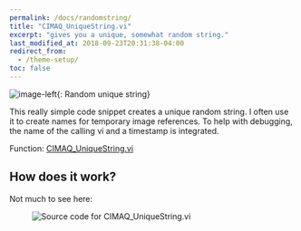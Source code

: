 ```yaml
---
permalink: /docs/randomstring/
title: "CIMAQ_UniqueString.vi"
excerpt: "gives you a unique, somewhat random string."
last_modified_at: 2018-09-23T20:31:38-04:00
redirect_from:
  - /theme-setup/
toc: false 
---
```

 ![image-left](/MachineVisionCodeSnippets/assets/images/subvis/random_code.png){: Random unique string}

This really simple code snippet creates a unique random string. I often use it to create names for temporary image references. 
To help with debugging, the name of the calling vi and a timestamp is integrated.


Function: [CIMAQ_UniqueString.vi](https://github.com/b-ploetzeneder/MachineVisionCodeSnippets/blob/master/user.lib/CIMAQ_UniqueString.vi)
  

## How does it work?

Not much to see here:

<figure>
  <img src="{{ '/assets/images/subvis/random_source.png' | relative_url }}" alt="Source code for CIMAQ_UniqueString.vi">
</figure>
